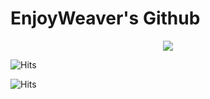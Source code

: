 # EnjoyWeaver's Github

<p align="center" <a href="https://git.io/streak-stats"><img src="https://streak-stats.demolab.com?user=enjoyweaver&theme=carbonfox"</a> </p>

<img src="https://hitcounter.pythonanywhere.com/nocount/tag.svg?url=www.github.com/enjoyweaver" alt="Hits">

![Hits](https://hitcounter.pythonanywhere.com/count/tag.svg/url=https%3A%2F%2Fgithub.com%2Fenjoyweaver%2Fenjoyweaver)
